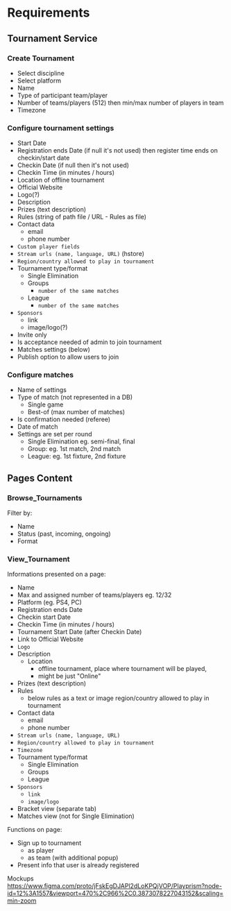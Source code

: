 # Requirements
## Tournament Service
### Create Tournament
- Select discipline
- Select platform
- Name
- Type of participant team/player
- Number of teams/players (512) then min/max number of players in team
- Timezone
### Configure tournament settings
- Start Date
- Registration ends Date (if null it's not used) then register time ends on checkin/start date
- Checkin Date (if null then it's not used)
- Checkin Time (in minutes / hours)
- Location of offline tournament
- Official Website
- Logo(?) 
- Description
- Prizes (text description)
- Rules (string of path file / URL - Rules as file)
- Contact data 
    - email
    - phone number
- `Custom player fields`
- `Stream urls (name, language, URL)` (hstore)
- `Region/country allowed to play in tournament`
- Tournament type/format
    - Single Elimination
    - Groups
        - `number of the same matches`
    - League
        - `number of the same matches`
- `Sponsors`
    - link
    - image/logo(?)
- Invite only
- Is acceptance needed of admin to join tournament
- Matches settings (below)
- Publish option to allow users to join
### Configure matches
- Name of settings
- Type of match (not represented in a DB)
    - Single game
    - Best-of (max number of matches)
- Is confirmation needed (referee)
- Date of match
- Settings are set per round
    - Single Elimination eg. semi-final, final
    - Group: eg. 1st match, 2nd match
    - League: eg. 1st fixture, 2nd fixture

## Pages Content
### Browse_Tournaments
Filter by:
- Name
- Status (past, incoming, ongoing)
- Format
### View_Tournament
Informations presented on a page:
- Name
- Max and assigned number of teams/players eg. 12/32
- Platform (eg. PS4, PC)
- Registration ends Date
- Checkin start Date 
- Checkin Time (in minutes / hours)
- Tournament Start Date (after Checkin Date)
- Link to Official Website
- `Logo`
- Description
    - Location
        - offline tournament, place where tournament will be played,
        - might be just "Online"
- Prizes (text description)
- Rules
    - below rules as a text or image region/country allowed to play in tournament
- Contact data 
    - email
    - phone number
- `Stream urls (name, language, URL)`
- `Region/country allowed to play in tournament`
- `Timezone`
- Tournament type/format
    - Single Elimination
    - Groups
    - League
- `Sponsors`
    - `link`
    - `image/logo`
- Bracket view (separate tab)
- Matches view (not for Single Elimination)

Functions on page:
- Sign up to tournament
    - as player
    - as team (with additional popup)
- Present info that user is already registered

Mockups
https://www.figma.com/proto/jFskEgDJAPl2dLoKPQjVOP/Playprism?node-id=12%3A1557&viewport=470%2C966%2C0.3873078227043152&scaling=min-zoom